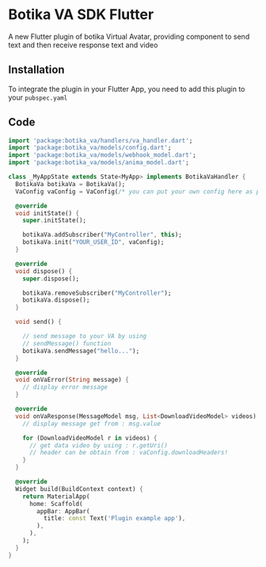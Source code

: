 # Botika VA SDK Flutter

A new Flutter plugin of botika Virtual Avatar, providing component to send text and then receive response text and video 

## Installation

To integrate the plugin in your Flutter App, you need
to add this plugin to your `pubspec.yaml`

## Code

```dart
import 'package:botika_va/handlers/va_handler.dart';
import 'package:botika_va/models/config.dart';
import 'package:botika_va/models/webhook_model.dart';
import 'package:botika_va/models/anima_model.dart';

class _MyAppState extends State<MyApp> implements BotikaVaHandler {
  BotikaVa botikaVa = BotikaVa();
  VaConfig vaConfig = VaConfig(/* you can put your own config here as param */);

  @override
  void initState() {
    super.initState();

    botikaVa.addSubscriber("MyController", this);
    botikaVa.init("YOUR_USER_ID", vaConfig);
  }

  @override
  void dispose() {
    super.dispose();

    botikaVa.removeSubscriber("MyController");
    botikaVa.dispose();
  }

  void send() {

    // send message to your VA by using 
    // sendMessage() function
    botikaVa.sendMessage("hello...");
  }

  @override
  void onVaError(String message) {
    // display error message
  }

  @override
  void onVaResponse(MessageModel msg, List<DownloadVideoModel> videos) {
    // display message get from : msg.value

    for (DownloadVideoModel r in videos) {
      // get data video by using : r.getUri()
      // header can be obtain from : vaConfig.downloadHeaders!
    }
  }

  @override
  Widget build(BuildContext context) {
    return MaterialApp(
      home: Scaffold(
        appBar: AppBar(
          title: const Text('Plugin example app'),
        ),
      ),
    );
  }
}

```